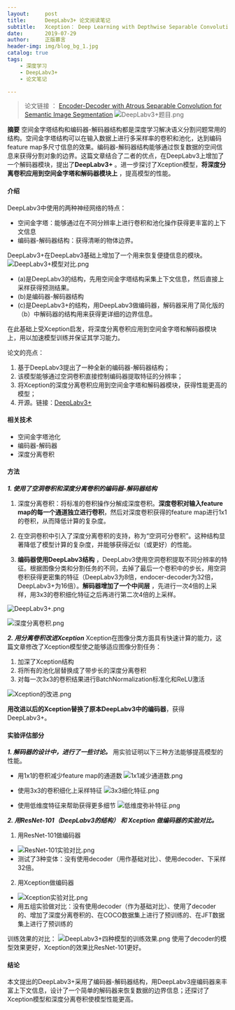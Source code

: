 ```yaml
---
layout:     post
title:      DeepLabv3+ 论文阅读笔记
subtitle:   Xception： Deep Learning with Depthwise Separable Convolutions 阅读笔记
date:       2019-07-29
author:     正版慕言
header-img: img/blog_bg_1.jpg
catalog: true
tags:
    - 深度学习
    - DeepLabv3+
    - 论文笔记

---
```



> 论文链接 ： [Encoder-Decoder with Atrous Separable Convolution for Semantic Image Segmentation](https://arxiv.org/pdf/1802.02611.pdf)
> ![DeepLabv3+题目.png](/img/NeuralNetworks/Journal/DeepLabv3+题目.png)

**摘要** 空间金字塔结构和编码器-解码器结构都是深度学习解决语义分割问题常用的结构。空间金字塔结构可以在输入数据上进行多采样率的卷积和池化，达到编码feature map多尺寸信息的效果。编码器-解码器结构能够通过恢复数据的空间信息来获得分割对象的边界。这篇文章结合了二者的优点，在DeepLabv3上增加了一个解码器模块，提出了**DeepLabv3+** 。进一步探讨了Xception模型，**将深度分离卷积应用到空间金字塔和解码器模块上** ，提高模型的性能。

#### 介绍
DeepLabv3中使用的两种神经网络的特点：

* 空间金字塔：能够通过在不同分辨率上进行卷积和池化操作获得更丰富的上下文信息
* 编码器-解码器结构：获得清晰的物体边界。

DeepLabv3+在DeepLabv3基础上增加了一个用来恢复便捷信息的模块。
![DeepLabv3+模型对比.png](/img/NeuralNetworks/Journal/DeepLabv3+模型对比.png)

* (a)是DeepLabv3的结构，先用空间金字塔结构采集上下文信息，然后直接上采样获得预测结果。
* (b)是编码器-解码器结构
* (c)是DeepLabv3+的结构，用DeepLabv3做编码器，解码器采用了简化版的（b）中解码器的结构用来获得更详细的边界信息。

在此基础上受Xception启发，将深度分离卷积应用到空间金字塔和解码器模块上，用以加速模型训练并保证其学习能力。

论文的亮点：

1. 基于DeepLabv3提出了一种全新的编码器-解码器结构；
2. 该模型能够通过空洞卷积直接控制编码器提取特征的分辨率；
3. 将Xception的深度分离卷积应用到空间金字塔和解码器模块，获得性能更高的模型；
4. 开源。链接：[DeepLabv3+](https://github.com/fourmi1995/IronSegExperiment-Deeplabv3_PLUS)

#### 相关技术

* 空间金字塔池化
* 编码器-解码器
* 深度分离卷积

#### 方法

***1. 使用了空洞卷积和深度分离卷积的编码器-解码器结构***

1. 深度分离卷积：将标准的卷积操作分解成深度卷积。**深度卷积对输入feature map的每一个通道独立进行卷积**，然后对深度卷积获得的feature map进行1x1的卷积，从而降低计算的复杂度。

2. 在空洞卷积中引入了深度分离卷积的支持，称为“空洞可分卷积”。这种结构显著降低了模型计算的复杂度，并能够获得近似（或更好）的性能。

3. **编码器使用DeepLabv3结构** ，DeepLabv3使用空洞卷积提取不同分辨率的特征。根据图像分类和分割任务的不同，去掉了最后一个卷积中的步长，用空洞卷积获得更密集的特征（DeepLabv3为8倍，endocer-decoder为32倍，DeepLabv3+为16倍）。**解码器增加了一个中间层** ，先进行一次4倍的上采样，用3x3的卷积细化特征之后再进行第二次4倍的上采样。

![DeepLabv3+.png](/img/NeuralNetworks/Journal/DeepLabv3+.png)

![深度分离卷积.png](/img/NeuralNetworks/Journal/深度分离卷积.png)

***2. 用分离卷积改进Xception***
Xception在图像分类方面具有快速计算的能力，这篇文章修改了Xception模型使之能够适应图像分割任务：

1. 加深了Xception结构
2. 将所有的池化层替换成了带步长的深度分离卷积
3. 对每一次3x3的卷积结果进行BatchNormalization标准化和ReLU激活

![Xception的改进.png](/img/NeuralNetworks/Journal/Xception的改进.png)

**用改进以后的Xception替换了原本DeepLabv3中的编码器**，获得DeepLabv3+。

#### 实验评估部分

***1. 解码器的设计中，进行了一些讨论。*** 用实验证明以下三种方法能够提高模型的性能。

* 用1x1的卷积减少feature map的通道数
    ![1x1减少通道数.png](/img/NeuralNetworks/Journal/1x1减少通道数.png)

* 使用3x3的卷积细化上采样特征
    ![3x3细化特征.png](/img/NeuralNetworks/Journal/3x3细化特征.png)
    
* 使用低维度特征来帮助获得更多细节
    ![低维度弥补特征.png](/img/NeuralNetworks/Journal/低维度弥补特征.png)

***2. 用ResNet-101（DeepLabv3的结构） 和 Xception 做编码器的实验对比。***
1. 用ResNet-101做编码器
* ![ResNet-101实验对比.png](/img/NeuralNetworks/Journal/ResNet-101实验对比.png)
* 测试了3种变体：没有使用decoder（用作基础对比）、使用decoder、下采样32倍。
2. 用Xception做编码器
* ![Xception实验对比.png](/img/NeuralNetworks/Journal/Xception实验对比.png)
* 用五组实验做对比：没有使用decoder（作为基础对比）、使用了decoder的、增加了深度分离卷积的、在COCO数据集上进行了预训练的、在JFT数据集上进行了预训练的

训练效果的对比：
![DeepLabv3+四种模型的训练效果.png](/img/NeuralNetworks/Journal/DeepLabv3+四种模型的训练效果.png)
使用了decoder的模型效果更好，Xception的效果比ResNet-101更好。

#### 结论
本文提出的DeepLabv3+采用了编码器-解码器结构，用DeepLabv3座编码器来丰富上下文信息，设计了一个简单的解码器来恢复数据的边界信息；还探讨了Xception模型和深度分离卷积使模型性能更高。